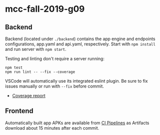 # mcc-fall-2019-g09

## Backend
Backend (located under `./backend`) contains the app engine and endpoints configurations, app.yaml and api.yaml, respectively. Start with `npm install` and run server with `npm start`.

Testing and linting don't require a server running:
```
npm test
npm run lint -- --fix --coverage
```

VSCode will automatically use its integrated eslint plugin. Be sure to fix
issues manually or run with `--fix` before commit.

* [Coverage report](https://mcc.zi.fi/lcov-report/)

## Frontend

Automatically built app APKs are available from
[CI Pipelines](https://version.aalto.fi/gitlab/CS-E4100/mcc-fall-2019-g09/pipelines)
as Artifacts download about 15 minutes after each commit.
